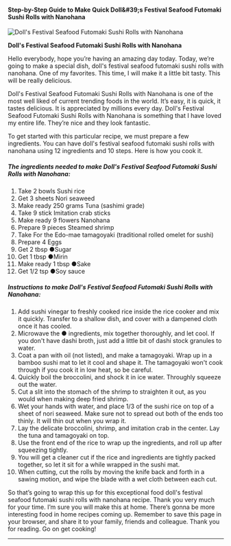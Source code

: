             

#### Step-by-Step Guide to Make Quick Doll&amp;#39;s Festival Seafood Futomaki Sushi Rolls with Nanohana

![Doll's Festival Seafood Futomaki Sushi Rolls with Nanohana](https://img-global.cpcdn.com/recipes/6680208519200768/751x532cq70/dolls-festival-seafood-futomaki-sushi-rolls-with-nanohana-recipe-main-photo.jpg)

**Doll's Festival Seafood Futomaki Sushi Rolls with Nanohana**

Hello everybody, hope you’re having an amazing day today. Today, we’re going to make a special dish, doll's festival seafood futomaki sushi rolls with nanohana. One of my favorites. This time, I will make it a little bit tasty. This will be really delicious.

Doll's Festival Seafood Futomaki Sushi Rolls with Nanohana is one of the most well liked of current trending foods in the world. It’s easy, it is quick, it tastes delicious. It is appreciated by millions every day. Doll's Festival Seafood Futomaki Sushi Rolls with Nanohana is something that I have loved my entire life. They’re nice and they look fantastic.

To get started with this particular recipe, we must prepare a few ingredients. You can have doll's festival seafood futomaki sushi rolls with nanohana using 12 ingredients and 10 steps. Here is how you cook it.

##### The ingredients needed to make Doll's Festival Seafood Futomaki Sushi Rolls with Nanohana:

1.  Take 2 bowls Sushi rice
2.  Get 3 sheets Nori seaweed
3.  Make ready 250 grams Tuna (sashimi grade)
4.  Take 9 stick Imitation crab sticks
5.  Make ready 9 flowers Nanohana
6.  Prepare 9 pieces Steamed shrimp
7.  Take For the Edo-mae tamagoyaki (traditional rolled omelet for sushi)
8.  Prepare 4 Eggs
9.  Get 2 tbsp ●Sugar
10.  Get 1 tbsp ●Mirin
11.  Make ready 1 tbsp ●Sake
12.  Get 1/2 tsp ●Soy sauce

##### Instructions to make Doll's Festival Seafood Futomaki Sushi Rolls with Nanohana:

1.  Add sushi vinegar to freshly cooked rice inside the rice cooker and mix it quickly. Transfer to a shallow dish, and cover with a dampened cloth once it has cooled.
2.  Microwave the ● ingredients, mix together thoroughly, and let cool. If you don't have dashi broth, just add a little bit of dashi stock granules to water.
3.  Coat a pan with oil (not listed), and make a tamagoyaki. Wrap up in a bamboo sushi mat to let it cool and shape it. The tamagoyaki won't cook through if you cook it in low heat, so be careful.
4.  Quickly boil the broccolini, and shock it in ice water. Throughly squeeze out the water.
5.  Cut a slit into the stomach of the shrimp to straighten it out, as you would when making deep fried shrimp.
6.  Wet your hands with water, and place 1/3 of the sushi rice on top of a sheet of nori seaweed. Make sure not to spread out both of the ends too thinly. It will thin out when you wrap it.
7.  Lay the delicate broccolini, shrimp, and imitation crab in the center. Lay the tuna and tamagoyaki on top.
8.  Use the front end of the rice to wrap up the ingredients, and roll up after squeezing tightly.
9.  You will get a cleaner cut if the rice and ingredients are tightly packed together, so let it sit for a while wrapped in the sushi mat.
10.  When cutting, cut the rolls by moving the knife back and forth in a sawing motion, and wipe the blade with a wet cloth between each cut.

So that’s going to wrap this up for this exceptional food doll's festival seafood futomaki sushi rolls with nanohana recipe. Thank you very much for your time. I’m sure you will make this at home. There’s gonna be more interesting food in home recipes coming up. Remember to save this page in your browser, and share it to your family, friends and colleague. Thank you for reading. Go on get cooking!

* * *